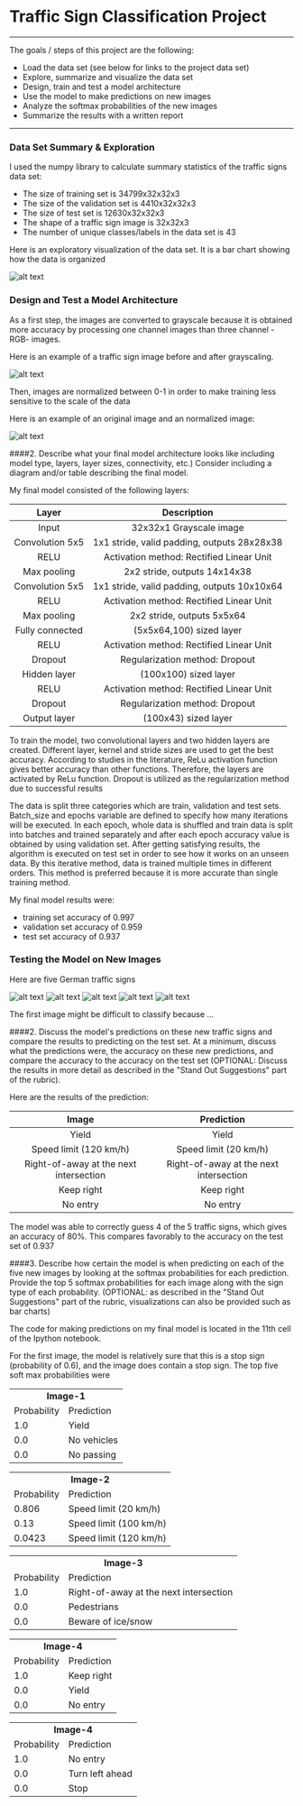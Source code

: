 # Traffic Sign Classification Project
---

The goals / steps of this project are the following:
* Load the data set (see below for links to the project data set)
* Explore, summarize and visualize the data set
* Design, train and test a model architecture
* Use the model to make predictions on new images
* Analyze the softmax probabilities of the new images
* Summarize the results with a written report


[//]: # (Image References)

[image1]: ./examples/number.png "Visualization"
[image2]: ./examples/grayscaled.png "Grayscaling"
[image3]: ./examples/normalized.png "Normalizing"
[image4]: ./examples/1.JPG "Traffic Sign 1"
[image5]: ./examples/2.JPG "Traffic Sign 2"
[image6]: ./examples/3.jpg "Traffic Sign 3"
[image7]: ./examples/4.jpg "Traffic Sign 4"
[image8]: ./examples/5.jpg "Traffic Sign 5"

---

### Data Set Summary & Exploration

I used the numpy library to calculate summary statistics of the traffic signs data set:

* The size of training set is 34799x32x32x3
* The size of the validation set is 4410x32x32x3
* The size of test set is 12630x32x32x3
* The shape of a traffic sign image is 32x32x3
* The number of unique classes/labels in the data set is 43

Here is an exploratory visualization of the data set. It is a bar chart showing how the data is organized

![alt text][image1]

### Design and Test a Model Architecture

As a first step, the images are converted to grayscale because it is obtained more accuracy by processing one channel images than three channel -RGB- images. 

Here is an example of a traffic sign image before and after grayscaling.

![alt text][image2]

Then,  images are normalized between 0-1 in order to make training less sensitive to the scale of the data

Here is an example of an original image and an normalized image:

![alt text][image3]

####2. Describe what your final model architecture looks like including model type, layers, layer sizes, connectivity, etc.) Consider including a diagram and/or table describing the final model.

My final model consisted of the following layers:

| Layer         		|     Description	        					| 
|:---------------------:|:---------------------------------------------:| 
| Input         		| 32x32x1 Grayscale image   							| 
| Convolution 5x5     	| 1x1 stride, valid padding, outputs 28x28x38 	|
| RELU					|	Activation method: Rectified Linear Unit    |
| Max pooling	      	| 2x2 stride,  outputs 14x14x38 				|
| Convolution 5x5	    | 1x1 stride, valid padding, outputs 10x10x64    |
| RELU          | Activation method: Rectified Linear Unit     |
| Max pooling	      	| 2x2 stride,  outputs 5x5x64 				|
| Fully connected		| (5x5x64,100) sized layer 	|
| RELU				| Activation method: Rectified Linear Unit 	|
| Dropout			| Regularization method: Dropout 	|
|	Hidden layer | (100x100) sized layer   	|
| RELU				| Activation method: Rectified Linear Unit 	|
| Dropout			| Regularization method: Dropout 	|
|	Output layer |	(100x43) sized layer	|
 
To train the model, two convolutional layers and two hidden layers are created. Different layer, kernel and stride sizes are used to get the best accuracy. According to studies in the literature, ReLu activation function gives better accuracy than other functions. Therefore, the layers are activated by ReLu function. Dropout is utilized as the regularization method due to successful results

The data is split three categories which are train, validation and test sets. Batch_size and epochs variable are defined to specify how many iterations will be executed. In each epoch, whole data is shuffled and train data is split into batches and trained separately and after each epoch accuracy value is obtained by using validation set. After getting satisfying results, the algorithm is executed on test set in order to see how it works on an unseen data. By this iterative method, data is trained multiple times in different orders. This method is preferred because it is more accurate than single training method.  

My final model results were:
* training set accuracy of 0.997
* validation set accuracy of 0.959
* test set accuracy of 0.937


### Testing the Model on New Images

Here are five German traffic signs

![alt text][image4] ![alt text][image5] ![alt text][image6] 
![alt text][image7] ![alt text][image8]

The first image might be difficult to classify because ...

####2. Discuss the model's predictions on these new traffic signs and compare the results to predicting on the test set. At a minimum, discuss what the predictions were, the accuracy on these new predictions, and compare the accuracy to the accuracy on the test set (OPTIONAL: Discuss the results in more detail as described in the "Stand Out Suggestions" part of the rubric).

Here are the results of the prediction:

| Image			        |     Prediction	        					| 
|:---------------------:|:---------------------------------------------:| 
| Yield              |  Yield                  |
| Speed limit (120 km/h)  | Speed limit (20 km/h) | 
| Right-of-away at the next intersection	| Right-of-away at the next intersection	|
| Keep right	      		| Keep right	 				|
| No entry			| No entry   							|


The model was able to correctly guess 4 of the 5 traffic signs, which gives an accuracy of 80%. This compares favorably to the accuracy on the test set of 0.937

####3. Describe how certain the model is when predicting on each of the five new images by looking at the softmax probabilities for each prediction. Provide the top 5 softmax probabilities for each image along with the sign type of each probability. (OPTIONAL: as described in the "Stand Out Suggestions" part of the rubric, visualizations can also be provided such as bar charts)

The code for making predictions on my final model is located in the 11th cell of the Ipython notebook.

For the first image, the model is relatively sure that this is a stop sign (probability of 0.6), and the image does contain a stop sign. The top five soft max probabilities were


<table>
  <tr>
    <td colspan="2" align="center"><b>Image-1</b></td>
  </tr>
  <tr>
    <td>Probability</td>
    <td>Prediction</td>
  </tr>
  <tr>
    <td>1.0</td>
    <td>Yield</td>
  </tr>
  <tr>
    <td>0.0</td>
    <td>No vehicles	</td>
  </tr>
  <tr>
    <td>0.0</td>
    <td>No passing</td>
  </tr>
</table>

<table>
  <tr>
    <td colspan="2" align="center"><b>Image-2</b></td>
  </tr>
  <tr>
    <td>Probability</td>
    <td>Prediction</td>
  </tr>
  <tr>
    <td>0.806</td>
    <td>Speed limit (20 km/h)</td>
  </tr>
  <tr>
    <td>0.13</td>
    <td>Speed limit (100 km/h)</td>
  </tr>
  <tr>
    <td>0.0423</td>
    <td>Speed limit (120 km/h)</td>
  </tr>
</table>

<table>
  <tr>
    <td colspan="2" align="center"><b>Image-3</b></td>
  </tr>
  <tr>
    <td>Probability</td>
    <td>Prediction</td>
  </tr>
  <tr>
    <td>1.0</td>
    <td>Right-of-away at the next intersection</td>
  </tr>
  <tr>
    <td>0.0</td>
    <td>Pedestrians</td>
  </tr>
  <tr>
    <td>0.0</td>
    <td>Beware of ice/snow</td>
  </tr>
</table>

<table>
  <tr>
    <td colspan="2" align="center"><b>Image-4</b></td>
  </tr>
  <tr>
    <td>Probability</td>
    <td>Prediction</td>
  </tr>
  <tr>
    <td>1.0</td>
    <td>Keep right</td>
  </tr>
  <tr>
    <td>0.0</td>
    <td>Yield</td>
  </tr>
  <tr>
    <td>0.0</td>
    <td>No entry</td>
  </tr>
</table>

<table>
  <tr>
    <td colspan="2" align="center"><b>Image-4</b></td>
  </tr>
  <tr>
    <td>Probability</td>
    <td>Prediction</td>
  </tr>
  <tr>
    <td>1.0</td>
    <td>No entry</td>
  </tr>
  <tr>
    <td>0.0</td>
    <td>Turn left ahead</td>
  </tr>
  <tr>
    <td>0.0</td>
    <td>Stop</td>
  </tr>
</table>
